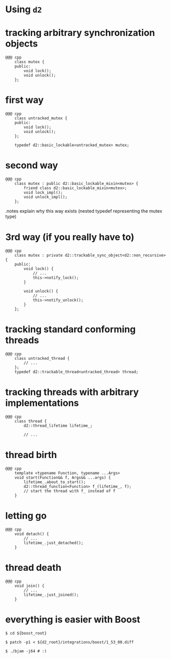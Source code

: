 <!SLIDE subsection>
# Using `d2`


<!SLIDE>
# tracking arbitrary synchronization objects

    @@@ cpp
        class mutex {
        public:
            void lock();
            void unlock();
        };


<!SLIDE>
# first way

    @@@ cpp
        class untracked_mutex {
        public:
            void lock();
            void unlock();
        };

        typedef d2::basic_lockable<untracked_mutex> mutex;


<!SLIDE>
# second way

    @@@ cpp
        class mutex : public d2::basic_lockable_mixin<mutex> {
            friend class d2::basic_lockable_mixin<mutex>;
            void lock_impl();
            void unlock_impl();
        };

.notes explain why this way exists (nested typedef representing the mutex type)


<!SLIDE>
# 3rd way (if you really have to)

    @@@ cpp
        class mutex : private d2::trackable_sync_object<d2::non_recursive> {
        public:
            void lock() {
                // ...
                this->notify_lock();
            }

            void unlock() {
                // ...
                this->notify_unlock();
            }
        };


<!SLIDE>
# tracking standard conforming threads

    @@@ cpp
        class untracked_thread {
            // ...
        };
        typedef d2::trackable_thread<untracked_thread> thread;


<!SLIDE>
# tracking threads with arbitrary implementations

    @@@ cpp
        class thread {
            d2::thread_lifetime lifetime_;

            // ...


<!SLIDE>
# thread birth

    @@@ cpp
        template <typename Function, typename ...Args>
        void start(Function&& f, Args&& ...args) {
            lifetime_.about_to_start();
            d2::thread_function<Function> f_(lifetime_, f);
            // start the thread with f_ instead of f
        }


<!SLIDE>
# letting go

    @@@ cpp
        void detach() {
            // ...
            lifetime_.just_detached();
        }


<!SLIDE>
# thread death

    @@@ cpp
        void join() {
            // ...
            lifetime_.just_joined();
        }


<!SLIDE commandline>
# everything is easier with Boost

    $ cd ${boost_root}

    $ patch -p1 < ${d2_root}/integrations/boost/1_53_00.diff

    $ ./bjam -j64 # :)
